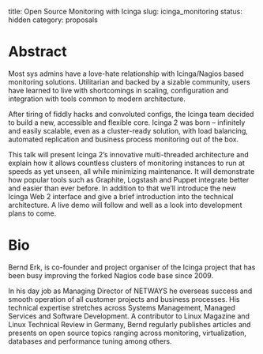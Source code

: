 title: Open Source Monitoring with Icinga
slug: icinga_monitoring
status: hidden
category: proposals

 # Abstract
Most sys admins have a love-hate relationship with Icinga/Nagios based
monitoring solutions. Utilitarian and backed by a sizable community, users have
learned to live with shortcomings in scaling, configuration and integration with
tools common to modern architecture.

After tiring of fiddly hacks and convoluted configs, the Icinga team
decided to build a new, accessible and flexible core. Icinga 2 was born –
infinitely and easily scalable, even as a cluster-ready solution, with load
balancing, automated replication and business process monitoring out of the box.

This talk will present Icinga 2’s innovative multi-threaded architecture and
explain how it allows countless clusters of monitoring instances to run at
speeds as yet unseen, all while minimizing maintenance. It will demonstrate how
popular tools such as Graphite, Logstash and Puppet integrate better and
easier than ever before. In addition to that we’ll introduce the new Icinga Web
2 interface and give a brief introduction into the technical architecture. A
live demo will follow and well as a look into development plans to come.

 # Bio
 Bernd Erk, is co-founder and project organiser of the Icinga project that has
 been busy improving the forked Nagios code base since 2009.

 In his day job as Managing Director of NETWAYS he overseas success and
 smooth operation of all customer projects and business processes. His
 technical expertise stretches across Systems Management, Managed Services and
 Software Development. A contributor to Linux Magazine and Linux Technical
 Review in Germany, Bernd regularly publishes articles and presents on open
 source topics ranging across monitoring, virtualization, databases and
 performance tuning among others.
